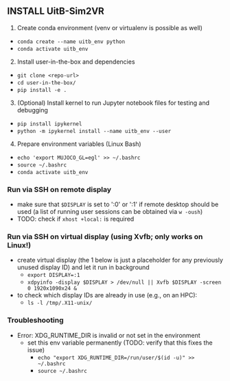 ## INSTALL UitB-Sim2VR
1. Create conda environment (venv or virtualenv is possible as well)
- `conda create --name uitb_env python`
- `conda activate uitb_env`
2. Install user-in-the-box and dependencies
- `git clone <repo-url>`
- `cd user-in-the-box/`
- `pip install -e .`
3. (Optional) Install kernel to run Jupyter notebook files for testing and debugging
- `pip install ipykernel`
- `python -m ipykernel install --name uitb_env --user`
4. Prepare environment variables (Linux Bash)
- `echo 'export MUJOCO_GL=egl' >> ~/.bashrc`
- `source ~/.bashrc`
- `conda activate uitb_env`

### Run via SSH on remote display
- make sure that `$DISPLAY` is set to ':0' or ':1' if remote desktop should be used (a list of running user sessions can be obtained via `w -oush`)
- TODO: check if `xhost +local:` is required

### Run via SSH on virtual display (using Xvfb; only works on Linux!)
- create virtual display (the 1 below is just a placeholder for any previously unused display ID) and let it run in background
  - `export DISPLAY=:1`
  - `xdpyinfo -display $DISPLAY > /dev/null || Xvfb $DISPLAY -screen 0 1920x1090x24 &`
- to check which display IDs are already in use (e.g., on an HPC):
  - `ls -l /tmp/.X11-unix/`

### Troubleshooting
- Error: XDG_RUNTIME_DIR is invalid or not set in the environment
  - set this env variable permanently (TODO: verify that this fixes the issue)
    - `echo "export XDG_RUNTIME_DIR=/run/user/$(id -u)" >> ~/.bashrc`
    - `source ~/.bashrc`
